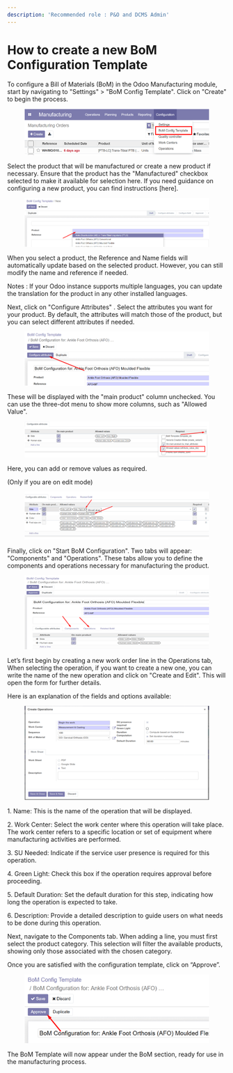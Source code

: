 ```yaml
---
description: 'Recommended role : P&O and DCMS Admin'
---
```


# How to create a new BoM Configuration Template

To configure a Bill of Materials (BoM) in the Odoo Manufacturing module, start by navigating to "Settings" > "BoM Config Template". Click on "Create" to begin the process.

<figure><img src="../../../.gitbook/assets/image (1) (1) (1) (1).png" alt=""><figcaption></figcaption></figure>

Select the product that will be manufactured or create a new product if necessary. Ensure that the product has the "Manufactured" checkbox selected to make it available for selection here. If you need guidance on configuring a new product, you can find instructions \[here].

<figure><img src="../../../.gitbook/assets/image (2) (1) (1) (1) (1).png" alt=""><figcaption></figcaption></figure>

When you select a product, the Reference and Name fields will automatically update based on the selected product. However, you can still modify the name and reference if needed.

Notes : If your Odoo instance supports multiple languages, you can update the translation for the product in any other installed languages.

Next, click on "Configure Attributes" . Select the attributes you want for your product. By default, the attributes will match those of the product, but you can select different attributes if needed.

<figure><img src="../../../.gitbook/assets/image (3) (1) (1) (1).png" alt=""><figcaption></figcaption></figure>

These will be displayed with the "main product" column unchecked. You can use the three-dot menu to show more columns, such as "Allowed Value".

<figure><img src="../../../.gitbook/assets/image (4) (1) (1) (1).png" alt=""><figcaption></figcaption></figure>

Here, you can add or remove values as required.

&#x20;(Only if you are on edit mode)

<figure><img src="../../../.gitbook/assets/image (5) (1) (1).png" alt=""><figcaption></figcaption></figure>

Finally, click on "Start BoM Configuration". Two tabs will appear: "Components" and "Operations". These tabs allow you to define the components and operations necessary for manufacturing the product.

<figure><img src="../../../.gitbook/assets/image (6) (1).png" alt=""><figcaption></figcaption></figure>

Let’s first begin by creating a new work order line in the Operations tab, When selecting the operation, if you want to create a new one, you can write the name of the new operation and click on "Create and Edit". This will open the form for further details.

Here is an explanation of the fields and options available:

<figure><img src="../../../.gitbook/assets/image (7).png" alt=""><figcaption></figcaption></figure>

1\.     Name:  This is the name of the operation that will be displayed.

2\.     Work Center: Select the work center where this operation will take place. The work center refers to a specific location or set of equipment where manufacturing activities are performed.

3\.     SU Needed: Indicate if the service user presence is required for this operation.

4\.     Green Light: Check this box if the operation requires approval before proceeding.

5\.     Default Duration: Set the default duration for this step, indicating how long the operation is expected to take.

6\.     Description: Provide a detailed description to guide users on what needs to be done during this operation.

Next, navigate to the Components tab. When adding a line, you must first select the product category. This selection will filter the available products, showing only those associated with the chosen category.

Once you are satisfied with the configuration template, click on “Approve”.

<figure><img src="../../../.gitbook/assets/image (8).png" alt=""><figcaption></figcaption></figure>

The BoM Template will now appear under the BoM section, ready for use in the manufacturing process.

